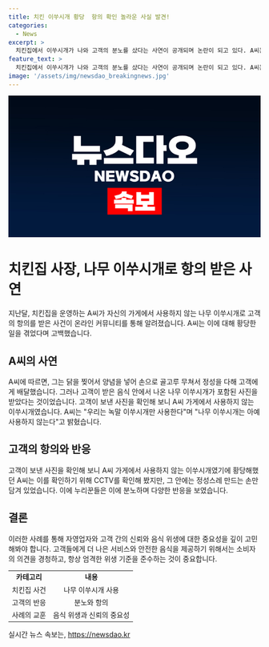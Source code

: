 ```yaml
---
title: 치킨 이쑤시개 황당  항의 확인 놀라운 사실 발견!
categories:
  - News
excerpt: >
  치킨집에서 이쑤시개가 나와 고객의 분노를 샀다는 사연이 공개되며 논란이 되고 있다. A씨는 고객에게 정성스레 음식을 배달했으나, 나무 이쑤시개가 발견되어 황당했다고 전했다. 노력에 대한 불만을 털어놓는 누리꾼들의 반응도 이어졌다. 해당 사건은 고객들의 배달음식에 대한 믿음을 흔드는 사례로 큰 관심을 끌고 있다. #치킨 #이쑤시개 #배달거지 #아프니까사장이다
feature_text: >
  치킨집에서 이쑤시개가 나와 고객의 분노를 샀다는 사연이 공개되며 논란이 되고 있다. A씨는 고객에게 정성스레 음식을 배달했으나, 나무 이쑤시개가 발견되어 황당했다고 전했다. 노력에 대한 불만을 털어놓는 누리꾼들의 반응도 이어졌다. 해당 사건은 고객들의 배달음식에 대한 믿음을 흔드는 사례로 큰 관심을 끌고 있다. #치킨 #이쑤시개 #배달거지 #아프니까사장이다
image: '/assets/img/newsdao_breakingnews.jpg'
---
```


<p><img src="/assets/img/newsdao_breakingnews.jpg" alt="ranknews 속보" /></p>

<h1>치킨집 사장, 나무 이쑤시개로 항의 받은 사연</h1>

<p data-ke-size="size16">지난달, 치킨집을 운영하는 A씨가 자신의 가게에서 사용하지 않는 나무 이쑤시개로 고객의 항의를 받은 사건이 온라인 커뮤니티를 통해 알려졌습니다. A씨는 이에 대해 황당한 일을 겪었다며 고백했습니다.</p>

<h2 data-ke-size="size26">A씨의 사연</h2>

<p>A씨에 따르면, 그는 닭을 찢어서 양념을 넣어 손으로 골고루 무쳐서 정성을 다해 고객에게 배달했습니다. 그러나 고객이 받은 음식 안에서 나온 나무 이쑤시개가 포함된 사진을 받았다는 것이었습니다. 고객이 보낸 사진을 확인해 보니 A씨 가게에서 사용하지 않는 이쑤시개였습니다. A씨는 "우리는 녹말 이쑤시개만 사용한다"며 "나무 이쑤시개는 아예 사용하지 않는다"고 밝혔습니다.</p>

<h2 data-ke-size="size26">고객의 항의와 반응</h2>

<p>고객이 보낸 사진을 확인해 보니 A씨 가게에서 사용하지 않는 이쑤시개였기에 황당해했던 A씨는 이를 확인하기 위해 CCTV를 확인해 봤지만, 그 안에는 정성스레 만드는 손만 담겨 있었습니다. 이에 누리꾼들은 이에 분노하며 다양한 반응을 보였습니다.</p>

<h2 data-ke-size="size26">결론</h2>

<p>이러한 사례를 통해 자영업자와 고객 간의 신뢰와 음식 위생에 대한 중요성을 깊이 고민해봐야 합니다. 고객들에게 더 나은 서비스와 안전한 음식을 제공하기 위해서는 소비자의 의견을 경청하고, 항상 엄격한 위생 기준을 준수하는 것이 중요합니다.</p>

<table>
  <tbody>
    <tr>
      <td style="text-align: center; height: 17px;"><b>카테고리</b></td>
      <td style="text-align: center; height: 17px;"><b>내용</b></td>
    </tr>
    <tr>
      <td style="text-align: center; height: 17px;">치킨집 사건</td>
      <td style="text-align: center; height: 17px;">나무 이쑤시개 사용</td>
    </tr>
    <tr>
      <td style="text-align: center; height: 17px;">고객의 반응</td>
      <td style="text-align: center; height: 17px;">분노와 항의</td>
    </tr>
    <tr>
      <td style="text-align: center; height: 17px;">사례의 교훈</td>
      <td style="text-align: center; height: 17px;">음식 위생과 신뢰의 중요성</td>
    </tr>
  </tbody>
</table>
실시간 뉴스 속보는, <a href="https://newsdao.kr" rel="dofollow">https://newsdao.kr</a>



